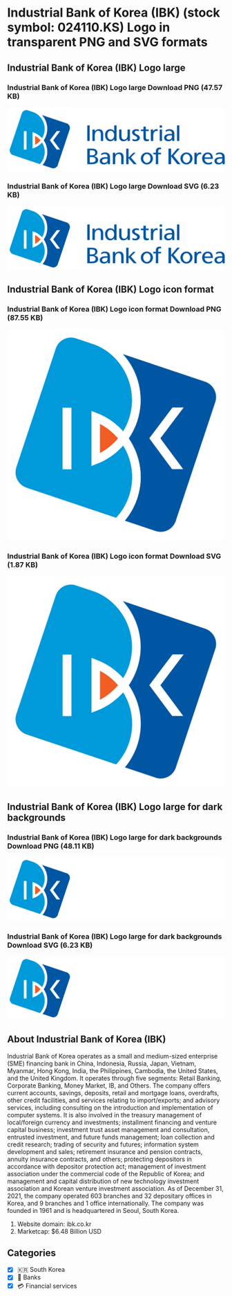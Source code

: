 # Industrial Bank of Korea (IBK) (stock symbol: 024110.KS) Logo in transparent PNG and SVG formats

## Industrial Bank of Korea (IBK) Logo large

### Industrial Bank of Korea (IBK) Logo large Download PNG (47.57 KB)

![Industrial Bank of Korea (IBK) Logo large Download PNG (47.57 KB)](/img/orig/024110.KS_BIG-5009d11d.png)

### Industrial Bank of Korea (IBK) Logo large Download SVG (6.23 KB)

![Industrial Bank of Korea (IBK) Logo large Download SVG (6.23 KB)](/img/orig/024110.KS_BIG-e70058ec.svg)

## Industrial Bank of Korea (IBK) Logo icon format

### Industrial Bank of Korea (IBK) Logo icon format Download PNG (87.55 KB)

![Industrial Bank of Korea (IBK) Logo icon format Download PNG (87.55 KB)](/img/orig/024110.KS-8c562e6b.png)

### Industrial Bank of Korea (IBK) Logo icon format Download SVG (1.87 KB)

![Industrial Bank of Korea (IBK) Logo icon format Download SVG (1.87 KB)](/img/orig/024110.KS-3a69cbff.svg)

## Industrial Bank of Korea (IBK) Logo large for dark backgrounds

### Industrial Bank of Korea (IBK) Logo large for dark backgrounds Download PNG (48.11 KB)

![Industrial Bank of Korea (IBK) Logo large for dark backgrounds Download PNG (48.11 KB)](/img/orig/024110.KS_BIG.D-89e9445a.png)

### Industrial Bank of Korea (IBK) Logo large for dark backgrounds Download SVG (6.23 KB)

![Industrial Bank of Korea (IBK) Logo large for dark backgrounds Download SVG (6.23 KB)](/img/orig/024110.KS_BIG.D-29612984.svg)

## About Industrial Bank of Korea (IBK)

Industrial Bank of Korea operates as a small and medium-sized enterprise (SME) financing bank in China, Indonesia, Russia, Japan, Vietnam, Myanmar, Hong Kong, India, the Philippines, Cambodia, the United States, and the United Kingdom. It operates through five segments: Retail Banking, Corporate Banking, Money Market, IB, and Others. The company offers current accounts, savings, deposits, retail and mortgage loans, overdrafts, other credit facilities, and services relating to import/exports; and advisory services, including consulting on the introduction and implementation of computer systems. It is also involved in the treasury management of local/foreign currency and investments; installment financing and venture capital business; investment trust asset management and consultation, entrusted investment, and future funds management; loan collection and credit research; trading of security and futures; information system development and sales; retirement insurance and pension contracts, annuity insurance contracts, and others; protecting depositors in accordance with depositor protection act; management of investment association under the commercial code of the Republic of Korea; and management and capital distribution of new technology investment association and Korean venture investment association. As of December 31, 2021, the company operated 603 branches and 32 depositary offices in Korea, and 9 branches and 1 office internationally. The company was founded in 1961 and is headquartered in Seoul, South Korea.

1. Website domain: ibk.co.kr
2. Marketcap: $6.48 Billion USD


## Categories
- [x] 🇰🇷 South Korea
- [x] 🏦 Banks
- [x] 💳 Financial services
